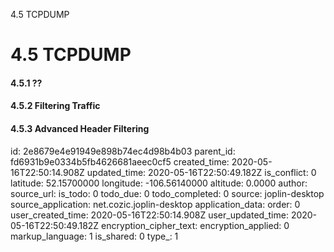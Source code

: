 4.5 TCPDUMP

# 4.5 TCPDUMP
#### 4.5.1 ??
#### 4.5.2 Filtering Traffic
#### 4.5.3 Advanced Header Filtering

id: 2e8679e4e91949e898b74ec4d98b4b03
parent_id: fd6931b9e0334b5fb4626681aeec0cf5
created_time: 2020-05-16T22:50:14.908Z
updated_time: 2020-05-16T22:50:49.182Z
is_conflict: 0
latitude: 52.15700000
longitude: -106.56140000
altitude: 0.0000
author: 
source_url: 
is_todo: 0
todo_due: 0
todo_completed: 0
source: joplin-desktop
source_application: net.cozic.joplin-desktop
application_data: 
order: 0
user_created_time: 2020-05-16T22:50:14.908Z
user_updated_time: 2020-05-16T22:50:49.182Z
encryption_cipher_text: 
encryption_applied: 0
markup_language: 1
is_shared: 0
type_: 1